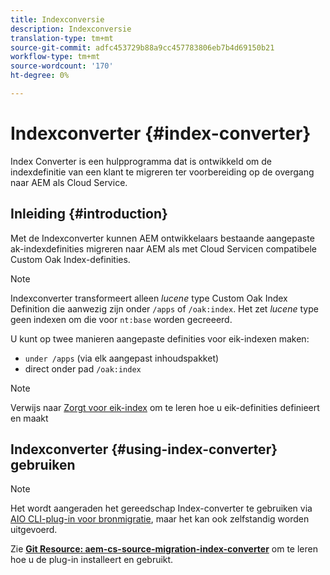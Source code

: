 ```yaml
---
title: Indexconversie
description: Indexconversie
translation-type: tm+mt
source-git-commit: adfc453729b88a9cc457783806eb7b4d69150b21
workflow-type: tm+mt
source-wordcount: '170'
ht-degree: 0%

---
```



# Indexconverter {#index-converter}

Index Converter is een hulpprogramma dat is ontwikkeld om de indexdefinitie van een klant te migreren ter voorbereiding op de overgang naar AEM als Cloud Service.

## Inleiding {#introduction}

Met de Indexconverter kunnen AEM ontwikkelaars bestaande aangepaste ak-indexdefinities migreren naar AEM als met Cloud Servicen compatibele Custom Oak Index-definities.

>[!NOTE]
>Indexconverter transformeert alleen *lucene* type Custom Oak Index Definition die aanwezig zijn onder `/apps` of `/oak:index`. Het zet *lucene* type geen indexen om die voor `nt:base` worden gecreeerd.

U kunt op twee manieren aangepaste definities voor eik-indexen maken:

* `under /apps` (via elk aangepast inhoudspakket)
* direct onder pad `/oak:index`

>[!NOTE]
>Verwijs naar [Zorgt voor eik-index](https://adobe-consulting-services.github.io/acs-aem-commons/features/ensure-oak-index/index.html) om te leren hoe u eik-definities definieert en maakt

## Indexconverter {#using-index-converter} gebruiken

>[!NOTE]
>Het wordt aangeraden het gereedschap Index-converter te gebruiken via [AIO CLI-plug-in voor bronmigratie](https://github.com/adobe/aio-cli-plugin-aem-cloud-service-migration), maar het kan ook zelfstandig worden uitgevoerd.

Zie **[Git Resource: aem-cs-source-migration-index-converter](https://git.corp.adobe.com/vavarshn/aem-cloud-service-source-migration/blob/master/packages/index-converter/README.md)** om te leren hoe u de plug-in installeert en gebruikt.

